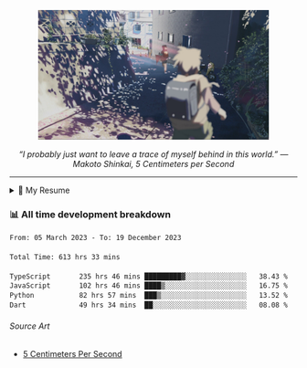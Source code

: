 <p align="center"><img src="asset/header.jpg" width="80%"/></p>
<p align="center"><i>“I probably just want to leave a trace of myself behind in this world.” ― Makoto Shinkai, 5 Centimeters per Second</i></p>

---

<details>
  <summary>📃 My Resume</summary>

### Education

- 📖 **Computer Science**\
📆 10/2021 - present\
📍 **Thang Long University** - Hoang Mai, Hanoi, Vietnam

### Experience

<img align="right" src="https://img.shields.io/badge/Figma-F24E1E?style=flat&logo=figma&logoColor=white"/>
<img align="right" src="https://img.shields.io/badge/node.js-6DA55F?style=flat&logo=node.js&logoColor=white"/>
<img align="right" src="https://img.shields.io/badge/Next.js-black?style=flat&logo=next.js&logoColor=white"/>
<img align="right" src="https://img.shields.io/badge/TypeScript-007ACC?style=flat&logo=typescript&logoColor=white"/>


- 👨‍💻 **Frontend Web Intern**\
📆 07/2023 - present\
📍 **MQ ICT Solutions** - Hoang Mai, Hanoi, Vietnam
</details>

### 📊 All time development breakdown

<!--START_SECTION:waka-->

```txt
From: 05 March 2023 - To: 19 December 2023

Total Time: 613 hrs 33 mins

TypeScript       235 hrs 46 mins █████████▓░░░░░░░░░░░░░░░   38.43 %
JavaScript       102 hrs 46 mins ████▒░░░░░░░░░░░░░░░░░░░░   16.75 %
Python           82 hrs 57 mins  ███▒░░░░░░░░░░░░░░░░░░░░░   13.52 %
Dart             49 hrs 34 mins  ██░░░░░░░░░░░░░░░░░░░░░░░   08.08 %
```

<!--END_SECTION:waka-->

###### Source Art

-  [5 Centimeters Per Second](https://wallhaven.cc/w/nrowq1)


